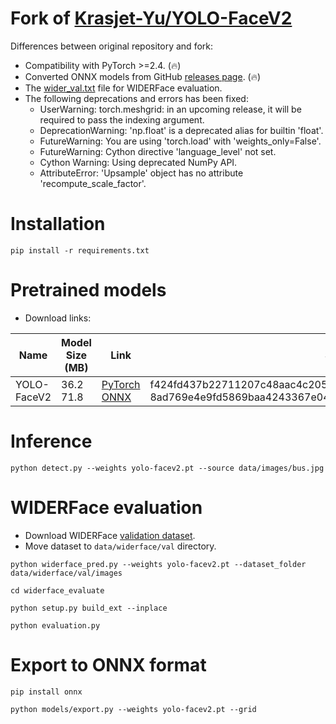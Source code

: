 # Fork of [Krasjet-Yu/YOLO-FaceV2](https://github.com/Krasjet-Yu/YOLO-FaceV2)

Differences between original repository and fork:

* Compatibility with PyTorch >=2.4. (🔥)
* Converted ONNX models from GitHub [releases page](https://github.com/clibdev/YOLO-FaceV2/releases). (🔥)
* The [wider_val.txt](data/widerface/val/wider_val.txt) file for WIDERFace evaluation. 
* The following deprecations and errors has been fixed:
  * UserWarning: torch.meshgrid: in an upcoming release, it will be required to pass the indexing argument.
  * DeprecationWarning: 'np.float' is a deprecated alias for builtin 'float'.
  * FutureWarning: You are using 'torch.load' with 'weights_only=False'.
  * FutureWarning: Cython directive 'language_level' not set.
  * Cython Warning: Using deprecated NumPy API.
  * AttributeError: 'Upsample' object has no attribute 'recompute_scale_factor'.

# Installation

```shell
pip install -r requirements.txt
```

# Pretrained models

* Download links:

| Name        | Model Size (MB) | Link                                                                                                                                                                                  | SHA-256                                                                                                                              |
|-------------|-----------------|---------------------------------------------------------------------------------------------------------------------------------------------------------------------------------------|--------------------------------------------------------------------------------------------------------------------------------------|
| YOLO-FaceV2 | 36.2<br>71.8    | [PyTorch](https://github.com/clibdev/YOLO-FaceV2/releases/latest/download/yolo-facev2.pt)<br>[ONNX](https://github.com/clibdev/YOLO-FaceV2/releases/latest/download/yolo-facev2.onnx) | f424fd437b22711207c48aac4c205d844eaea2f3c12e2f3f7ecd7f9650634e44<br>8ad769e4e9fd5869baa4243367e041df901a228e121a1602deec85074d2bd7ed |

# Inference

```shell
python detect.py --weights yolo-facev2.pt --source data/images/bus.jpg
```

# WIDERFace evaluation

* Download WIDERFace [validation dataset](https://drive.google.com/file/d/1GUCogbp16PMGa39thoMMeWxp7Rp5oM8Q/view).
* Move dataset to `data/widerface/val` directory.

```shell
python widerface_pred.py --weights yolo-facev2.pt --dataset_folder data/widerface/val/images
```
```shell
cd widerface_evaluate
```
```shell
python setup.py build_ext --inplace
```
```shell
python evaluation.py
```

# Export to ONNX format

```shell
pip install onnx
```
```shell
python models/export.py --weights yolo-facev2.pt --grid
```
